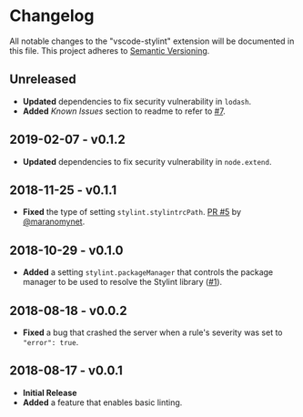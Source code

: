# Changelog
All notable changes to the "vscode-stylint" extension will be documented in this file. This project adheres to [Semantic Versioning](https://semver.org/spec/v2.0.0.html).

## Unreleased
* **Updated** dependencies to fix security vulnerability in `lodash`.
* **Added** _Known Issues_ section to readme to refer to [#7](https://github.com/HaaLeo/vscode-stylint/issues/7).

## 2019-02-07 - v0.1.2
* **Updated** dependencies to fix security vulnerability in `node.extend`.

## 2018-11-25 - v0.1.1
* **Fixed** the type of setting `stylint.stylintrcPath`. [PR #5](https://github.com/HaaLeo/vscode-stylint/pull/5) by [@maranomynet](https://github.com/maranomynet).

## 2018-10-29 - v0.1.0
* **Added** a setting `stylint.packageManager` that controls the package manager to be used to resolve the Stylint library ([#1](https://github.com/HaaLeo/vscode-stylint/issues/1)).

## 2018-08-18 - v0.0.2
* **Fixed** a bug that crashed the server when a rule's severity was set to `"error": true`.

## 2018-08-17 - v0.0.1
* **Initial Release**
* **Added** a feature that enables basic linting.
